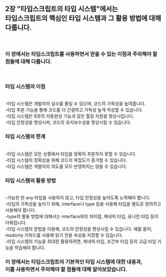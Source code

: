 <h2>2장 "타입스크립트의 타입 시스템"에서는 <br>타입스크립트의 핵심인 타입 시스템과 그 활용 방법에 대해 다룹니다.</h2><br>
<h3>이 장에서는 타입스크립트를 사용하면서 얻을 수 있는 이점과 주의해야 할 점들에 대해 다룹니다.</h3><br>

<h3>타입 시스템의 이점</h3><br>
-타입 시스템은 개발자의 실수를 줄일 수 있으며, 코드의 가독성을 높여줍니다.<br>
-타입 추론 기능을 통해 코드를 더 간결하고 가독성 높게 작성할 수 있습니다.<br>
-타입 시스템은 IDE의 자동완성 기능과 같은 툴링 지원을 향상시킵니다.<br>
-타입 안정성을 향상시켜, 코드의 유지보수성을 향상시킬 수 있습니다.<br>
<h3>타입 시스템의 한계</h3><br>
-타입 시스템은 모든 상황에서 타입을 정확히 추론하지 못할 수 있습니다.<br>
-타입 시스템의 정확성을 위해 코드의 복잡도가 증가할 수 있습니다.<br>
-타입 시스템은 개발자의 의도를 모두 반영하지는 않을 수 있습니다.<br>
<h3>타입 시스템의 활용 방법</h3><br>
-가능한 한 any 타입을 사용하지 않고, 타입 안정성을 높이도록 노력해야 합니다.<br>
-타입의 가독성을 높이기 위해, interface나 type 등을 사용해 타입을 별도로 정의하고 사용해야 합니다.<br>
-type의 활용 방법에 대해서는 interface와의 차이점, 제네릭 타입, 유니언 타입 등이 다뤄집니다.<br>
-타입 시스템의 문법을 이용해, 코드의 안정성을 향상시킬 수 있습니다. 예를 들어, readonly 키워드를 사용해 읽기 전용 속성을 지정할 수 있습니다.<br>
-타입 시스템의 기능을 최대한 활용하려면, 제네릭 타입, 조건부 타입 등의 고급 타입 기능을 학습해야 합니다.<br>
<h3>이 장에서는 타입스크립트의 기본적인 타입 시스템에 대한 내용과, <br>이를 사용하면서 주의해야 할 점들에 대해 알아보았습니다.</h3><br>
